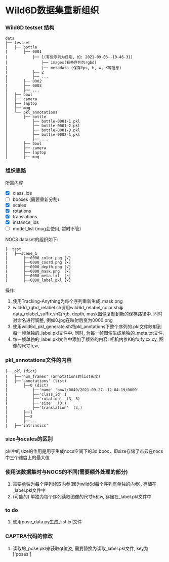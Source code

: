 
# Wild6D数据集重新组织

### Wild6D testset 结构
```
data
├── testset
│   ├── bottle
|       ├── 0001
|           ├── 1(有些序列为日期, 如: 2021-09-03--10-46-31)
|               ├── images(有些序列为rgbd)
|               ├── metadata (保存fps, h, w, K等信息)
|           ├── 2
|           ├── ...
|       ├── 0002
|       ├── 0003
|       ├── ...
│   ├── bowl
│   ├── camera
│   ├── laptop
│   ├── mug
│   └── pkl_annotations
│       ├── bottle
│           ├── bottle-0001-1.pkl
│           ├── bottle-0001-2.pkl
│           ├── bottle-0001-3.pkl
│           ├── bottle-0002-1.pkl
│           ├── ...
│       ├── bowl
│       ├── camera
│       ├── laptop
│       ├── mug
```

### 组织思路

所需内容
- [x] class_ids 
- [ ] bboxes (需要重新分割) 
- [x] scales 
- [x] rotations 
- [x] translations 
- [x] instance_ids 
- [ ] model_list (mug会使用, 暂时不管)

NOCS dataset的组织如下:

```
├──test
|   ├──scene_1
|       ├──0000_color.png [√]
|       ├──0000_coord.png [×]
|       ├──0000_depth.png [√]
|       ├──0000_mask.png  [×]
|       ├──0000_meta.txt  [×]
|       ├──0000_label.pkl [×]
```

操作:
1. 使用Tracking-Anything为每个序列重新生成_mask.png
2. wild6d_rgbd_relabel.sh调用wild6d_relabel_color.sh与data_relabel_suffix.sh将rgb, depth, mask图像复制到新的保存路径中. 同时对命名进行调整, 例如0.jpg在映射后变为0000.png  
3. 使用wild6d_pkl_generate.sh将pkl_anntations下整个序列的.pkl文件映射到每一帧单独的_label.pkl文件中. 同时, 为每一帧图像生成单独的_meta.txt文件.
4. 每一帧单独的_label.pkl文件中添加了额外的内容: 相机内参K的fx,fy,cx,cy, 图像的尺寸h,w, 

### pkl_annotations文件的内容
```, '', ''
├──.pkl (dict)
|   ├──'num_frames' (annotations的list长度)
|   ├──'annotations' (list)
|       ├──0 (dict)
|           ├──'name' 'bowl/0049/2021-09-27--12-04-19/0000'
|           ├──'class_id' 1
|           ├──'rotation'  (3, 3)
|           ├──'size'  (3,)
|           ├──'translation'  (3,)
|       ├──1
|       ├──2
|       ├──...
|   ├──'intrinsics'
```

### size与scales的区别
pkl中的size的作用是用于生成nocs空间下的3d bbox，即size存储了点云在nocs中三个维度上的最大值

### 使用该数据集时与NOCS的不同(需要额外处理的部分)

1. 需要单独为每个序列读取内参(因为wild6d每个序列有单独的内参), 存储在_label.pkl文件中
2. (可能的) 单独为每个序列读取图像的尺寸h和w, 存储在_label.pkl文件中


### to do

1. 使用pose_data.py生成_list.txt文件


### CAPTRA代码的修改

1. 读取的_pose.pkl来获取gt位姿, 需要替换为读取_label.pkl文件, key为['poses']